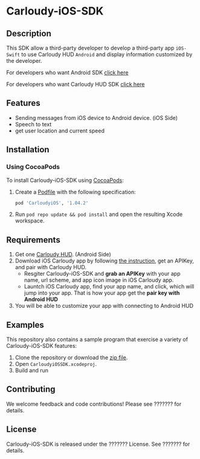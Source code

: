 # Carloudy-iOS-SDK

## Description
This SDK allow a third-party developer to develop a third-party app `iOS-Swift` to use Carloudy HUD `Android` and display information customized by the developer.

For developers who want Android SDK [click here](https://google.com) 

For developers who want Carloudy HUD SDK [click here](https://google.com)

## Features
* Sending messages from iOS device to Android device. (iOS Side)
* Speech to text
* get user location and current speed

## Installation

### Using CocoaPods

To install Carloudy-iOS-SDK using [CocoaPods](https://cocoapods.org/):
1. Create a [Podfile](https://guides.cocoapods.org/syntax/podfile.html) with the following specification:
   ```ruby
   pod 'CarloudyiOS', '1.04.2'
   ```

1. Run `pod repo update && pod install` and open the resulting Xcode workspace.

## Requirements
1. Get one [Carloudy HUD](http://www.carloudy.com/). (Android Side)
1. Download iOS Carloudy app by following [the instruction](http://gettingstarted.carloudy.com/ios-platform), get an APIKey, and pair with Carloudy HUD.
    - Resgiter Carloudy-iOS-SDK and **grab an APIKey** with your app name, url scheme, and app icon image in iOS Carloudy app.
    - Launtch iOS Carloudy app, find your app name, and click, which will jump into your app. That is how your app get the   **pair key with Android HUD**
1. You will be able to customize your app with connecting to Android HUD 

## Examples
This repository also contains a sample program that exercise a variety of Carloudy-iOS-SDK features:
1. Clone the repository or download the [zip file](https://github.com/Cognitive-AI-Tech/Carloudy-iOS-SDK/archive/master.zip).
1. Open `CarloudyiOSSDK.xcodeproj`.
1. Build and run

## Contributing

We welcome feedback and code contributions! Please see ??????? for details.

## License

Carloudy-iOS-SDK is released under the ??????? License. See ??????? for details.
